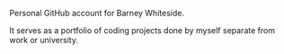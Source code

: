 Personal GitHub account for Barney Whiteside.

It serves as a portfolio of coding projects done by myself separate from work or university.
